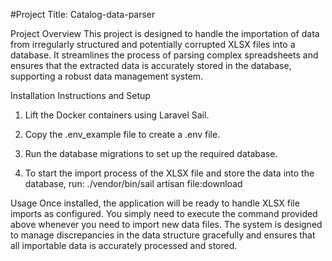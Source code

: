 #Project Title: Catalog-data-parser

Project Overview
This project is designed to handle the importation of data from irregularly structured and potentially corrupted XLSX files into a database. It streamlines the process of parsing complex spreadsheets and ensures that the extracted data is accurately stored in the database, supporting a robust data management system.

Installation Instructions and Setup
1) Lift the Docker containers using Laravel Sail.
2) Copy the .env_example file to create a .env file.

3) Run the database migrations to set up the required database.
4) To start the import process of the XLSX file and store the data into the database, run:
   ./vendor/bin/sail artisan file:download

Usage
Once installed, the application will be ready to handle XLSX file imports as configured. You simply need to execute the command provided above whenever you need to import new data files. The system is designed to manage discrepancies in the data structure gracefully and ensures that all importable data is accurately processed and stored.
